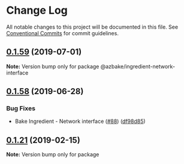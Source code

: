 # Change Log

All notable changes to this project will be documented in this file.
See [Conventional Commits](https://conventionalcommits.org) for commit guidelines.

## [0.1.59](https://github.com/HomecareHomebase/azure-bake/compare/v0.1.58...v0.1.59) (2019-07-01)

**Note:** Version bump only for package @azbake/ingredient-network-interface

## [0.1.58](https://github.com/HomecareHomebase/azure-bake/compare/v0.1.57...v0.1.58) (2019-06-28)

### Bug Fixes

* Bake Ingredient - Network interface ([#88](https://github.com/HomecareHomebase/azure-bake/issues/88)) ([df98d85](https://github.com/HomecareHomebase/azure-bake/commit/df98d85))

## [0.1.21](https://github.com/csperbeck/azure-bake/compare/v0.1.5...v0.1.21) (2019-02-15)

**Note:** Version bump only for package
